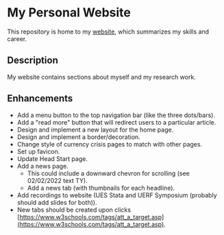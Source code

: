 # My Personal Website
This repository is home to my [website](https://www.daviddyu.com), which summarizes my skills and career.
## Description
My website contains sections about myself and my research work.
## Enhancements
- Add a menu button to the top navigation bar (like the three dots/bars).
- Add a "read more" button that will redirect users to a particular article.
- Design and implement a new layout for the home page.
- Design and implement a border/decoration.
- Change style of currency crisis pages to match with other pages.
- Set up favicon. 
- Update Head Start page.
- Add a news page.
  - This could include a downward chevron for scrolling (see 02/02/2022 text TY).
  - Add a news tab (with thumbnails for each headline).
- Add recordings to website (UES Stata and UERF Symposium (probably should add slides for both)).
- New tabs should be created upon clicks [https://www.w3schools.com/tags/att_a_target.asp](https://www.w3schools.com/tags/att_a_target.asp).
